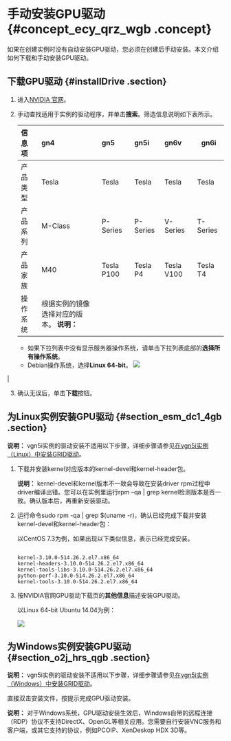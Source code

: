 # 手动安装GPU驱动 {#concept_ecy_qrz_wgb .concept}

如果在创建实例时没有自动安装GPU驱动，您必须在创建后手动安装。本文介绍如何下载和手动安装GPU驱动。

## 下载GPU驱动 {#installDrive .section}

1.  进入[NVIDIA 官网](http://www.nvidia.com/Download/index.aspx?lang=cn)。
2.  手动查找适用于实例的驱动程序，并单击**搜索**。筛选信息说明如下表所示。

    |信息项|gn4|gn5|gn5i|gn6v|gn6i|
    |:--|:--|:--|:---|:---|----|
    |产品类型|Tesla|Tesla|Tesla|Tesla|Tesla|
    |产品系列|M-Class|P-Series|P-Series|V-Series|T-Series|
    |产品家族|M40|Tesla P100|Tesla P4|Tesla V100|Tesla T4|
    |操作系统|根据实例的镜像选择对应的版本。 **说明：** 

    -   如果下拉列表中没有显示服务器操作系统，请单击下拉列表底部的**选择所有操作系统**。
    -   Debian操作系统，选择**Linux 64-bit**。
 ![](http://static-aliyun-doc.oss-cn-hangzhou.aliyuncs.com/assets/img/9632/15622112575114_zh-CN.png)

|

3.  确认无误后，单击**下载**按钮。

## 为Linux实例安装GPU驱动 {#section_esm_dc1_4gb .section}

**说明：** vgn5i实例的驱动安装不适用以下步骤，详细步骤请参见[在vgn5i实例（Linux）中安装GRID驱动](intl.zh-CN/实例/选择实例规格/GPU计算型/在vgn5i实例（Linux）中安装GRID驱动.md#)。

1.  下载并安装kernel对应版本的kernel-devel和kernel-header包。

    **说明：** kernel-devel和kernel版本不一致会导致在安装driver rpm过程中driver编译出错。您可以在实例里运行rpm –qa | grep kernel检测版本是否一致。确认版本后，再重新安装驱动。

2.  运行命令sudo rpm -qa | grep $\(uname -r\)，确认已经完成下载并安装kernel-devel和kernel-header包：

    以CentOS 7.3为例，如果出现以下类似信息，表示已经完成安装。

    ``` {#codeblock_cp9_0rk_x20}
    
    kernel-3.10.0-514.26.2.el7.x86_64
    kernel-headers-3.10.0-514.26.2.el7.x86_64
    kernel-tools-libs-3.10.0-514.26.2.el7.x86_64
    python-perf-3.10.0-514.26.2.el7.x86_64
    kernel-tools-3.10.0-514.26.2.el7.x86_64
    ```

3.  按NVIDIA官网GPU驱动下载页的**其他信息**描述安装GPU驱动。

    以Linux 64-bit Ubuntu 14.04为例：

    ![](http://static-aliyun-doc.oss-cn-hangzhou.aliyuncs.com/assets/img/9632/15622112575117_zh-CN.png)


## 为Windows实例安装GPU驱动 {#section_o2j_hrs_qgb .section}

**说明：** vgn5i实例的驱动安装不适用以下步骤，详细步骤请参见[在vgn5i实例（Windows）中安装GRID驱动](intl.zh-CN/实例/选择实例规格/GPU计算型/在vgn5i实例（Windows）中安装GRID驱动.md#)。

直接双击安装文件，按提示完成GPU驱动安装。

**说明：** 对于Windows系统，GPU驱动安装生效后，Windows自带的远程连接（RDP）协议不支持DirectX、OpenGL等相关应用。您需要自行安装VNC服务和客户端，或其它支持的协议，例如PCOIP、XenDeskop HDX 3D等。

